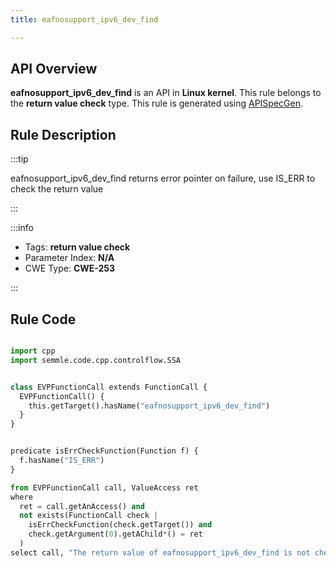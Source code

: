 ```yaml
---
title: eafnosupport_ipv6_dev_find

---
```



## API Overview
**eafnosupport_ipv6_dev_find** is an API in **Linux kernel**. This rule belongs to the **return value check** type. This rule is generated using [APISpecGen](../../tools/APISpecGen).
## Rule Description

:::tip

eafnosupport_ipv6_dev_find returns error pointer on failure, use IS_ERR to check the return value

:::

:::info

- Tags: **return value check**
- Parameter Index: **N/A**
- CWE Type: **CWE-253**

:::

## Rule Code
```python

import cpp
import semmle.code.cpp.controlflow.SSA


class EVPFunctionCall extends FunctionCall {
  EVPFunctionCall() {
    this.getTarget().hasName("eafnosupport_ipv6_dev_find")
  }
}


predicate isErrCheckFunction(Function f) {
  f.hasName("IS_ERR") 
}

from EVPFunctionCall call, ValueAccess ret
where
  ret = call.getAnAccess() and
  not exists(FunctionCall check |
    isErrCheckFunction(check.getTarget()) and
    check.getArgument(0).getAChild*() = ret
  )
select call, "The return value of eafnosupport_ipv6_dev_find is not checked with IS_ERR."
    
```